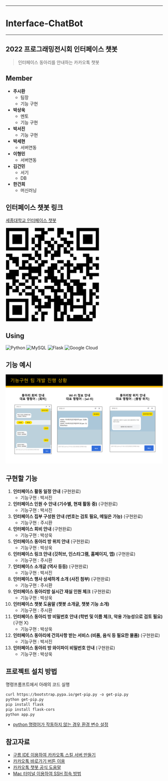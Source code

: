 ***
# __Interface-ChatBot__
***
## __2022 프로그래밍전시회 인터페이스 챗봇__

> 인터페이스 동아리를 안내하는 카카오톡 챗봇

## Member
* __주시환__
    - 팀장
    - 기능 구현
* __박상욱__
    - 멘토
    - 기능 구현
* __박서진__
    - 기능 구현
* __박세현__
    - 서버연동
* __이형민__
    - 서버연동
* __김건민__
    - 서기
    - DB
* __한건희__
    - 머신러닝

## 인터페이스 챗봇 링크
[세종대학교 인터페이스 챗봇](http://pf.kakao.com/_reezxj)<p>
<img src="./qrcode/qrcode_350.png" width="300" height="300">

## Using
![Python](https://img.shields.io/badge/python-3670A0?style=for-the-badge&logo=python&logoColor=ffdd54) 
![MySQL](https://img.shields.io/badge/mysql-%2300f.svg?style=for-the-badge&logo=mysql&logoColor=white)
![Flask](https://img.shields.io/badge/flask-000000.svg?style=for-the-badge&logo=flask&logoColor=white)
![Google Cloud](https://img.shields.io/badge/GoogleCloud-%234285F4.svg?style=for-the-badge&logo=google-cloud&logoColor=white)

## 기능 예시
<img src="./qrcode/techIntro.png">

## 구현할 기능
1. __인터페이스 활동 일정 안내__ (구현완료)
    - 기능구현 : 박서진
2. __인터페이스 인원 수 안내 (기수별, 현재 활동 중)__ (구현완료)
    - 기능구현 : 박서진
3. __인터페이스 집부 구성원 안내 (번호는 검토 필요, 메일은 가능)__ (구현완료)
    - 기능구현 : 주시환
4. __인터페이스 회비 안내__ (구현완료)
    - 기능구현 : 박상욱
5. __인터페이스 동아리 방 위치 안내__ (구현완료)
    - 기능구현 : 박상욱
6. __인터페이스 링크 안내 (깃허브, 인스타그램, 홈페이지, 앱)__ (구현완료)
    - 기능구현 : 주시환
7. __인터페이스 소개글 (역사 등등)__ (구현완료)
    - 기능구현 : 박서진
8. __인터페이스 행사 상세하게 소개 (사진 첨부)__ (구현완료)
    - 기능구현 : 주시환
9. __인터페이스 동아리방 실시간 재실 인원 체크__ (구현완료)
    - 기능구현 : 박상욱
10. __인터페이스 챗봇 도움말 (챗봇 소개글, 챗봇 기능 소개)__
    - 기능구현 : 주시환 
11. __인터페이스 동아리 방 비밀번호 안내 (학번 및 이름 체크, 악용 가능성으로 검토 필요)__ (구현 X)
    - 기능구현 : 박상욱
12. __인터페이스 동아리에 건의사항 받는 서비스 (비품, 음식 등 필요한 물품)__ (구현완료)
    - 기능구현 : 박서진
13. __인터페이스 동아리 방 와이파이 비밀번호 안내__ (구현완료)
    - 기능구현 : 박상욱

## 프로젝트 설치 방법

명령프롬프트에서 아래의 코드 실행
```
curl https://bootstrap.pypa.io/get-pip.py -o get-pip.py
python get-pip.py
pip install flask
pip install flask-cors
python app.py
```
* [python 명령어가 작동하지 않는 경우 환경 변수 설정](https://wxmin.tistory.com/121)

## 참고자료
* [구름 IDE 이용하여 카카오톡 스킬 서버 만들기](https://novice-engineers.tistory.com/m/23)
* [카카오톡 바로가기 버튼 이용](https://luckygg.tistory.com/326)
* [카카오톡 챗봇 공식 도움말](https://i.kakao.com/docs/tutorial-chatbot-key-features#%EC%9B%B0%EC%BB%B4-%EB%B8%94%EB%A1%9Dwelcome-block-%EC%84%A4%EC%A0%95%ED%95%98%EA%B8%B0)
* [Mac 터미널 이용하여 SSH 접속 방법](https://earth-95.tistory.com/54)


